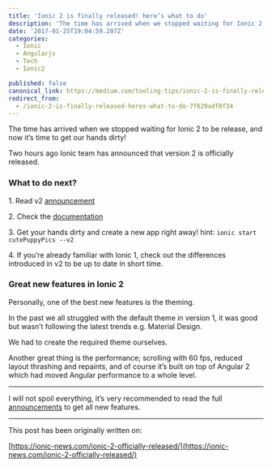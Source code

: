 ```yaml
---
title: 'Ionic 2 is finally released! here’s what to do'
description: 'The time has arrived when we stopped waiting for Ionic 2 to be release, and now it’s time to get our hands dirty! 4. If you’re already familiar with Ionic 1, check out the differences introduced in…'
date: '2017-01-25T19:04:59.207Z'
categories:
  - Ionic
  - Angularjs
  - Tech
  - Ionic2

published: false
canonical_link: https://medium.com/tooling-tips/ionic-2-is-finally-released-heres-what-to-do-7f629adf0f34
redirect_from:
  - /ionic-2-is-finally-released-heres-what-to-do-7f629adf0f34
---
```


The time has arrived when we stopped waiting for Ionic 2 to be release, and now it’s time to get our hands dirty!

Two hours ago Ionic team has announced that version 2 is officially released.

### What to do next?

1\. Read v2 [announcement](http://blog.ionic.io/announcing-ionic-2-0-0-final/)

2\. Check the [documentation](https://ionicframework.com/docs/)

3\. Get your hands dirty and create a new app right away! hint: `ionic start cutePuppyPics --v2`

4\. If you’re already familiar with Ionic 1, check out the differences introduced in v2 to be up to date in short time.

### Great new features in Ionic 2

Personally, one of the best new features is the theming.

In the past we all struggled with the default theme in version 1, it was good but wasn’t following the latest trends e.g. Material Design.

We had to create the required theme ourselves.

Another great thing is the performance; scrolling with 60 fps, reduced layout thrashing and repaints, and of course it’s built on top of Angular 2 which had moved Angular performance to a whole level.

---

I will not spoil everything, it’s very recommended to read the full [announcements](http://blog.ionic.io/announcing-ionic-2-0-0-final/) to get all new features.

---

This post has been originally written on:

[https://ionic-news.com/ionic-2-officially-released/](https://ionic-news.com/ionic-2-officially-released/)
